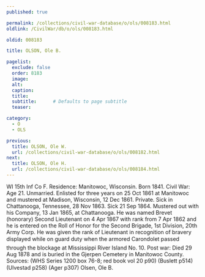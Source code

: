 ```yaml
---
published: true

permalink: /collections/civil-war-database/o/ols/008183.html
oldlink: /CivilWar/db/o/ols/008183.html

oldid: 008183

title: OLSON, Ole B.

pagelist:
  exclude: false
  order: 8183
  image: 
  alt:
  caption:
  title:
  subtitle:      # Defaults to page subtitle
  teaser:

category: 
  - O 
  - OLS

previous:
  title: OLSON, Ole W.
  url: /collections/civil-war-database/o/ols/008182.html  
next:
  title: OLSON, Ole H.
  url: /collections/civil-war-database/o/ols/008184.html   
---
```

WI 15th Inf Co F. Residence: Manitowoc, Wisconsin. Born 1841. Civil War: Age 21. Unmarried. Enlisted for three years on 25 Oct 1861 at Manitowoc and mustered at Madison, Wisconsin, 12 Dec 1861. Private. Sick in Chattanooga, Tennessee, 28 Nov 1863. Sick 21 Sep 1864. Mustered out with his Company, 13 Jan 1865, at Chattanooga. He was named Brevet (honorary) Second Lieutenant on 4 Apr 1867 with rank from 7 Apr 1862 and he is entered on the Roll of Honor for the Second Brigade, 1st Division, 20th Army Corp. He was given the rank of Lieutenant in recognition of bravery displayed while on guard duty when the armored &#147;Carondolet&#148; passed through the blockage at Mississippi River Island No. 10. Post war: Died 29 Aug 1878 and is buried in the Gjerpen Cemetery in Manitowoc County. Sources: (WHS Series 1200 box 76-8; red book vol 20 p90) (Buslett p514) (Ulvestad p258) (Ager p307) &#147;Olsen, Ole B.&#148;
